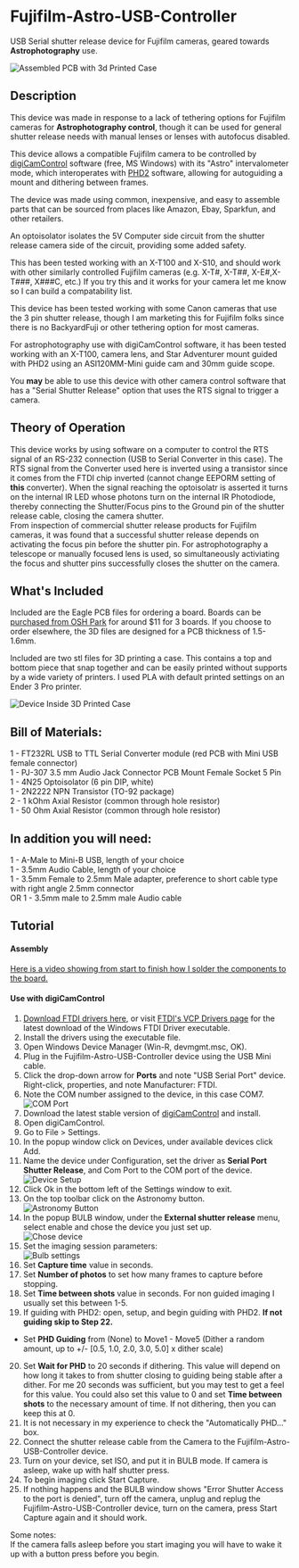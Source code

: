# Fujifilm-Astro-USB-Controller

USB Serial shutter release device for Fujifilm cameras, geared towards **Astrophotography** use.

![Assembled PCB with 3d Printed Case](https://github.com/jconenna/Fujifilm-Astro-USB-Controller/blob/main/images/Image_1.jpg?raw=true)


## Description
This device was made in response to a lack of tethering options for Fujifilm cameras for **Astrophotography control**, though it can be used for general shutter release needs with manual lenses or lenses with autofocus disabled.</br>

This device allows a compatible Fujifilm camera to be controlled by [digiCamControl](http://digicamcontrol.com/) software (free, MS Windows) with its "Astro" intervalometer mode, which interoperates with [PHD2](https://openphdguiding.org/) software, allowing for autoguiding a mount and dithering between frames.</br>

The device was made using common, inexpensive, and easy to assemble parts that can be sourced from places like Amazon, Ebay, Sparkfun, and other retailers.</br>

An optoisolator isolates the 5V Computer side circuit from the shutter release camera side of the circuit, providing some added safety.</br>

This has been tested working with an X-T100 and X-S10, and should work with other similarly controlled Fujifilm cameras (e.g. X-T#, X-T##, X-E#,X-T###, X###C, etc.) If you try this and it works for your camera let me know so I can build a compatability list.</br>

This device has been tested working with some Canon cameras that use the 3 pin shutter release, though I am marketing this for Fujifilm folks since there is no BackyardFuji or other tethering option for most cameras.</br>

For astrophotography use with digiCamControl software, it has been tested working with an X-T100, camera lens, and Star Adventurer mount guided with PHD2 using an ASI120MM-Mini guide cam and 30mm guide scope.</br>

You **may** be able to use this device with other camera control software that has a "Serial Shutter Release" option that uses the RTS signal to trigger a camera. </br>

## Theory of Operation
This device works by using software on a computer to control the RTS signal of an RS-232 connection (USB to Serial Converter in this case). The RTS signal from the Converter used here is inverted using a transistor since it comes from the FTDI chip inverted (cannot change EEPORM setting of **this** converter). When the signal reaching the optoisolatr is asserted it turns on the internal IR LED whose photons turn on the internal IR Photodiode, thereby connecting the Shutter/Focus pins to the Ground pin of the shutter release cable, closing the camera shutter.</br>
From inspection of commercial shutter release products for Fujifilm cameras, it was found that a successful shutter release depends on activating the focus pin before the shutter pin. For astrophotography a telescope or manually focused lens is used, so simultaneously activiating the focus and shutter pins successfully closes the shutter on the camera.</br> 






## What's Included
Included are the Eagle PCB files for ordering a board. Boards can be [purchased from OSH Park](https://oshpark.com/shared_projects/9drAsv7N) for around $11 for 3 boards. If you choose to order elsewhere, the 3D files are designed for a PCB thickness of 1.5-1.6mm.

Included are two stl files for 3D printing a case. This contains a top and bottom piece that snap together and can be easily printed without supports by a wide variety of printers. I used PLA with default printed settings on an Ender 3 Pro printer. 

![Device Inside 3D Printed Case](https://github.com/jconenna/Fujifilm-Astro-USB-Controller/blob/main/images/Image_2.jpg?raw=true)

## Bill of Materials:
1 - FT232RL USB to TTL Serial Converter module (red PCB with Mini USB female connector)<br/>
1 - PJ-307 3.5 mm Audio Jack Connector PCB Mount Female Socket 5 Pin<br/>
1 - 4N25 Optoisolator (6 pin DIP, white)<br/>
1 - 2N2222 NPN Transistor (TO-92 package)<br/>
2 - 1 kOhm Axial Resistor (common through hole resistor)<br/>
1 - 50 Ohm Axial Resistor (common through hole resistor)<br/>

## In addition you will need:
1 - A-Male to Mini-B USB, length of your choice<br/>
1 - 3.5mm Audio Cable, length of your choice<br/>
1 - 3.5mm Female to 2.5mm Male adapter, preference to short cable type with right angle 2.5mm connector<br/>
OR 1 - 3.5mm male to 2.5mm male Audio cable<br/>

## Tutorial

#### Assembly

[Here is a video showing from start to finish how I solder the components to the board.](https://youtu.be/rFp3plmKMuA)

#### Use with digiCamControl

1. [Download FTDI drivers here](https://cdn.sparkfun.com/assets/learn_tutorials/7/4/CDM21228_Setup.exe), or visit [FTDI's VCP Drivers page](https://ftdichip.com/drivers/) for the latest download of the Windows FTDI Driver executable.
2. Install the drivers using the executable file.
3. Open Windows Device Manager (Win-R, devmgmt.msc, OK).
4. Plug in the Fujifilm-Astro-USB-Controller device using the USB Mini cable.
5. Click the drop-down arrow for **Ports** and note "USB Serial Port" device. Right-click, properties, and note Manufacturer: FTDI. 
6. Note the COM number assigned to the device, in this case COM7.</br>
![COM Port](https://github.com/jconenna/Fujifilm-Astro-USB-Controller/blob/main/images/capture_1.JPG?raw=true)
7. Download the latest stable version of [digiCamControl](http://digicamcontrol.com/download) and install.
8. Open digiCamControl.
9. Go to File > Settings.
10. In the popup window click on Devices, under available devices click Add.
11. Name the device under Configuration, set the driver as **Serial Port Shutter Release**, and Com Port to the COM port of the device.</br>
![Device Setup](https://github.com/jconenna/Fujifilm-Astro-USB-Controller/blob/main/images/capture_2.JPG?raw=true)
12. Click Ok in the bottom left of the Settings window to exit.
13. On the top toolbar click on the Astronomy button.</br>
![Astronomy Button](https://github.com/jconenna/Fujifilm-Astro-USB-Controller/blob/main/images/capture_3.JPG?raw=true)
14. In the popup BULB window, under the **External shutter release** menu, select enable and chose the device you just set up.</br>
![Chose device](https://github.com/jconenna/Fujifilm-Astro-USB-Controller/blob/main/images/capture_4.JPG?raw=true)
15. Set the imaging session parameters:</br>
![Bulb settings](https://github.com/jconenna/Fujifilm-Astro-USB-Controller/blob/main/images/capture_5.JPG?raw=true)
16. Set **Capture time** value in seconds.
17. Set **Number of photos** to set how many frames to capture before stopping.
18. Set **Time between shots** value in seconds. For non guided imaging I usually set this between 1-5.
19. If guiding with PHD2: open, setup, and begin guiding with PHD2. **If not guiding skip to Step 22.**
- Set **PHD Guiding** from (None) to Move1 - Move5 (Dither a random amount, up to +/- [0.5, 1.0, 2.0, 3.0, 5.0] x dither scale)
20. Set **Wait for PHD** to 20 seconds if dithering. This value will depend on how long it takes to from shutter closing to guiding being stable after a dither. For me 20 seconds was sufficient, but you may test to get a feel for this value. You could also set this value to 0 and set **Time between shots** to the necessary amount of time. If not dithering, then you can keep this at 0.</br>
21. It is not necessary in my experience to check the "Automatically PHD..." box.
22. Connect the shutter release cable from the Camera to the Fujifilm-Astro-USB-Controller device.
23. Turn on your device, set ISO, and put it in BULB mode. If camera is asleep, wake up with half shutter press.
24. To begin imaging click Start Capture.
25. If nothing happens and the BULB window shows "Error Shutter Access to the port is denied", turn off the camera, unplug and replug the Fujifilm-Astro-USB-Controller device, turn on the camera, press Start Capture again and it should work.

Some notes:</br>
If the camera falls asleep before you start imaging you will have to wake it up with a button press before you begin.

